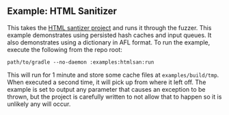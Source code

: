 ## Example: HTML Sanitizer

This takes the [HTML santizer project](https://github.com/OWASP/java-html-sanitizer) and runs it through the fuzzer.
This example demonstrates using persisted hash caches and input queues. It also demonstrates using a dictionary in AFL
format. To run the example, execute the following from the repo root:

    path/to/gradle --no-daemon :examples:htmlsan:run

This will run for 1 minute and store some cache files at `examples/build/tmp`. When executed a second time, it will pick
up from where it left off. The example is set to output any parameter that causes an exception to be thrown, but the
project is carefully written to not allow that to happen so it is unlikely any will occur.